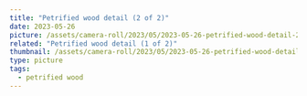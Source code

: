 ```yaml
---
title: "Petrified wood detail (2 of 2)"
date: 2023-05-26
picture: /assets/camera-roll/2023/05/2023-05-26-petrified-wood-detail-2/20230526_061116731_iOS.jpg
related: "Petrified wood detail (1 of 2)"
thumbnail: /assets/camera-roll/2023/05/2023-05-26-petrified-wood-detail-2/20230526_061116731_iOS-thumbnail.jpg
type: picture
tags:
  - petrified wood
---
```

